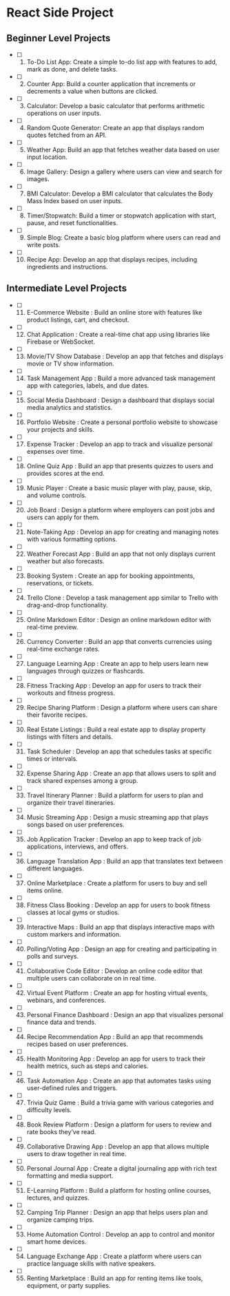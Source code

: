 # React Side Project

## Beginner Level Projects
- [ ] 1. To-Do List App: Create a simple to-do list app with features to add, mark as done, and delete tasks.

- [ ] 2. Counter App: Build a counter application that increments or decrements a value when buttons are clicked.

- [ ] 3. Calculator: Develop a basic calculator that performs arithmetic operations on user inputs.

- [ ] 4. Random Quote Generator: Create an app that displays random quotes fetched from an API.

- [ ] 5. Weather App: Build an app that fetches weather data based on user input location.

- [ ] 6. Image Gallery: Design a gallery where users can view and search for images.

- [ ] 7. BMI Calculator: Develop a BMI calculator that calculates the Body Mass Index based on user inputs.

- [ ] 8. Timer/Stopwatch: Build a timer or stopwatch application with start, pause, and reset functionalities.

- [ ] 9. Simple Blog: Create a basic blog platform where users can read and write posts.

- [ ] 10. Recipe App: Develop an app that displays recipes, including ingredients and instructions.

## Intermediate Level Projects
- [ ] 11. E-Commerce Website : Build an online store with features like product listings, cart, and checkout.

- [ ] 12. Chat Application : Create a real-time chat app using libraries like Firebase or WebSocket.

- [ ] 13. Movie/TV Show Database : Develop an app that fetches and displays movie or TV show information.

- [ ] 14. Task Management App : Build a more advanced task management app with categories, labels, and due dates.

- [ ] 15. Social Media Dashboard : Design a dashboard that displays social media analytics and statistics.

- [ ] 16. Portfolio Website : Create a personal portfolio website to showcase your projects and skills.

- [ ] 17. Expense Tracker : Develop an app to track and visualize personal expenses over time.

- [ ] 18. Online Quiz App : Build an app that presents quizzes to users and provides scores at the end.

- [ ] 19. Music Player : Create a basic music player with play, pause, skip, and volume controls.

- [ ] 20. Job Board : Design a platform where employers can post jobs and users can apply for them.

- [ ] 21. Note-Taking App : Develop an app for creating and managing notes with various formatting options.

- [ ] 22. Weather Forecast App : Build an app that not only displays current weather but also forecasts.

- [ ] 23. Booking System : Create an app for booking appointments, reservations, or tickets.

- [ ] 24. Trello Clone : Develop a task management app similar to Trello with drag-and-drop functionality.

- [ ] 25. Online Markdown Editor : Design an online markdown editor with real-time preview.

- [ ] 26. Currency Converter : Build an app that converts currencies using real-time exchange rates.

- [ ] 27. Language Learning App : Create an app to help users learn new languages through quizzes or flashcards.

- [ ] 28. Fitness Tracking App : Develop an app for users to track their workouts and fitness progress.

- [ ] 29. Recipe Sharing Platform : Design a platform where users can share their favorite recipes.

- [ ] 30. Real Estate Listings : Build a real estate app to display property listings with filters and details.

- [ ] 31. Task Scheduler : Develop an app that schedules tasks at specific times or intervals.

- [ ] 32. Expense Sharing App : Create an app that allows users to split and track shared expenses among a group.

- [ ] 33. Travel Itinerary Planner : Build a platform for users to plan and organize their travel itineraries.

- [ ] 34. Music Streaming App : Design a music streaming app that plays songs based on user preferences.

- [ ] 35. Job Application Tracker : Develop an app to keep track of job applications, interviews, and offers.

- [ ] 36. Language Translation App : Build an app that translates text between different languages.

- [ ] 37. Online Marketplace : Create a platform for users to buy and sell items online.

- [ ] 38. Fitness Class Booking : Develop an app for users to book fitness classes at local gyms or studios.

- [ ] 39. Interactive Maps : Build an app that displays interactive maps with custom markers and information.

- [ ] 40. Polling/Voting App : Design an app for creating and participating in polls and surveys.

- [ ] 41. Collaborative Code Editor : Develop an online code editor that multiple users can collaborate on in real time.

- [ ] 42. Virtual Event Platform : Create an app for hosting virtual events, webinars, and conferences.

- [ ] 43. Personal Finance Dashboard : Design an app that visualizes personal finance data and trends.

- [ ] 44. Recipe Recommendation App : Build an app that recommends recipes based on user preferences.

- [ ] 45. Health Monitoring App : Develop an app for users to track their health metrics, such as steps and calories.

- [ ] 46. Task Automation App : Create an app that automates tasks using user-defined rules and triggers.

- [ ] 47. Trivia Quiz Game : Build a trivia game with various categories and difficulty levels.

- [ ] 48. Book Review Platform : Design a platform for users to review and rate books they’ve read.

- [ ] 49. Collaborative Drawing App : Develop an app that allows multiple users to draw together in real time.

- [ ] 50. Personal Journal App : Create a digital journaling app with rich text formatting and media support.

- [ ] 51. E-Learning Platform : Build a platform for hosting online courses, lectures, and quizzes.

- [ ] 52. Camping Trip Planner : Design an app that helps users plan and organize camping trips.

- [ ] 53. Home Automation Control : Develop an app to control and monitor smart home devices.

- [ ] 54. Language Exchange App : Create a platform where users can practice language skills with native speakers.

- [ ] 55. Renting Marketplace : Build an app for renting items like tools, equipment, or party supplies.
